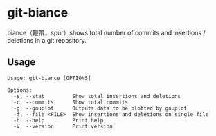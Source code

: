 # git-biance

biance（鞭策，spur）shows total number of commits and insertions / deletions in a git repository.

## Usage

```
Usage: git-biance [OPTIONS]

Options:
  -s, --stat         Show total insertions and deletions
  -c, --commits      Show total commits
  -g, --gnuplot      Outputs data to be plotted by gnuplot
  -f, --file <FILE>  Show insertions and deletions on single file
  -h, --help         Print help
  -V, --version      Print version
```
